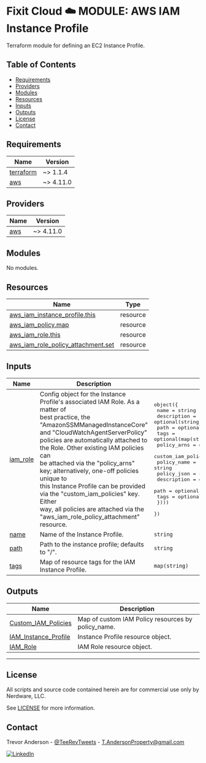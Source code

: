 <h1>Fixit Cloud ☁️ MODULE: AWS IAM Instance Profile</h2>

Terraform module for defining an EC2 Instance Profile.

<h2>Table of Contents</h2>

- [Requirements](#requirements)
- [Providers](#providers)
- [Modules](#modules)
- [Resources](#resources)
- [Inputs](#inputs)
- [Outputs](#outputs)
- [License](#license)
- [Contact](#contact)

<!-- prettier-ignore-start -->
<!-- BEGINNING OF PRE-COMMIT-TERRAFORM DOCS HOOK -->
## Requirements

| Name | Version |
|------|---------|
| <a name="requirement_terraform"></a> [terraform](#requirement\_terraform) | ~> 1.1.4 |
| <a name="requirement_aws"></a> [aws](#requirement\_aws) | ~> 4.11.0 |

## Providers

| Name | Version |
|------|---------|
| <a name="provider_aws"></a> [aws](#provider\_aws) | ~> 4.11.0 |

## Modules

No modules.

## Resources

| Name | Type |
|------|------|
| [aws_iam_instance_profile.this](https://registry.terraform.io/providers/hashicorp/aws/latest/docs/resources/iam_instance_profile) | resource |
| [aws_iam_policy.map](https://registry.terraform.io/providers/hashicorp/aws/latest/docs/resources/iam_policy) | resource |
| [aws_iam_role.this](https://registry.terraform.io/providers/hashicorp/aws/latest/docs/resources/iam_role) | resource |
| [aws_iam_role_policy_attachment.set](https://registry.terraform.io/providers/hashicorp/aws/latest/docs/resources/iam_role_policy_attachment) | resource |

## Inputs

| Name | Description | Type | Default | Required |
|------|-------------|------|---------|:--------:|
| <a name="input_iam_role"></a> [iam\_role](#input\_iam\_role) | Config object for the Instance Profile's associated IAM Role. As a matter of<br>best practice, the "AmazonSSMManagedInstanceCore" and "CloudWatchAgentServerPolicy"<br>policies are automatically attached to the Role. Other existing IAM policies can<br>be attached via the "policy\_arns" key; alternatively, one-off policies unique to<br>this Instance Profile can be provided via the "custom\_iam\_policies" key. Either<br>way, all policies are attached via the "aws\_iam\_role\_policy\_attachment" resource. | <pre>object({<br>    name        = string<br>    description = optional(string)<br>    path        = optional(string)<br>    tags        = optional(map(string))<br>    policy_arns = optional(list(string))<br>    custom_iam_policies = optional(list(object({<br>      policy_name = string<br>      policy_json = string<br>      description = optional(string)<br>      path        = optional(string)<br>      tags        = optional(map(string))<br>    })))<br>  })</pre> | n/a | yes |
| <a name="input_name"></a> [name](#input\_name) | Name of the Instance Profile. | `string` | n/a | yes |
| <a name="input_path"></a> [path](#input\_path) | Path to the instance profile; defaults to "/". | `string` | `"/"` | no |
| <a name="input_tags"></a> [tags](#input\_tags) | Map of resource tags for the IAM Instance Profile. | `map(string)` | `null` | no |

## Outputs

| Name | Description |
|------|-------------|
| <a name="output_Custom_IAM_Policies"></a> [Custom\_IAM\_Policies](#output\_Custom\_IAM\_Policies) | Map of custom IAM Policy resources by policy\_name. |
| <a name="output_IAM_Instance_Profile"></a> [IAM\_Instance\_Profile](#output\_IAM\_Instance\_Profile) | Instance Profile resource object. |
| <a name="output_IAM_Role"></a> [IAM\_Role](#output\_IAM\_Role) | IAM Role resource object. |
<!-- END OF PRE-COMMIT-TERRAFORM DOCS HOOK -->
<!-- prettier-ignore-end -->

---

## License

All scripts and source code contained herein are for commercial use only by Nerdware, LLC.

See [LICENSE](/LICENSE) for more information.

## Contact

Trevor Anderson - [@TeeRevTweets](https://twitter.com/teerevtweets) - T.AndersonProperty@gmail.com

[![LinkedIn][linkedin-shield]][linkedin-url]

<!-- MARKDOWN LINKS & IMAGES -->
<!-- https://www.markdownguide.org/basic-syntax/#reference-style-links -->

[pre-commit-shield]: https://img.shields.io/badge/pre--commit-enabled-brightgreen?logo=pre-commit&logoColor=white
[fixit-cloud-live]: https://github.com/Nerdware-LLC/fixit-cloud-live
[linkedin-url]: https://www.linkedin.com/in/trevor-anderson-3a3b0392/
[linkedin-shield]: https://img.shields.io/badge/LinkedIn-0077B5?logo=linkedin&logoColor=white
